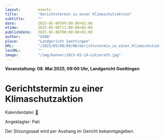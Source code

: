 ```yaml
---
layout:        events
title:         "Gerichtstermin zu einer Klimaschutzaktion"
subtitle:      ""
date:          2025-05-08T09:00:00+02:00
etime:         2025-05-08T11:00:00+02:00
publishdate:   2025-03-06T00:00:00+01:00
author:        "GöKB"
place:         "Landgericht Goettingen"
URL:           "/2025/05/08/09/00/Gerichtstermin_zu_einer_Klimaschutzaktion"
locURL:        ""
image:         "/img/banner/2023-01-14-Lützerath.jpg"
---
```


**Veranstaltung: 08. Mai 2025, 09:00 Uhr, Landgericht Goettingen**

Gerichtstermin zu einer Klimaschutzaktion
===========


Kalenderdatei: [📆](/ics/2025-05-08_09-00_gerichtstermin_zu_einer_klimaschutzaktion.ics)

Angeklagter: Pati

Der Sitzungssaal wird per Aushang im Gericht bekanntgegeben.
